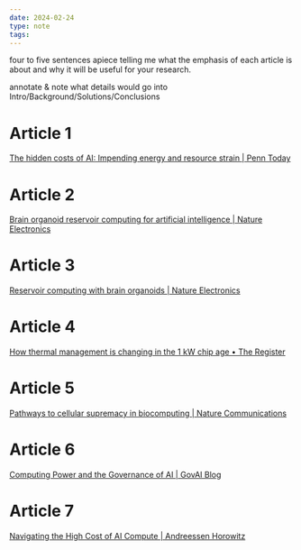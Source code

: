 ```yaml
---
date: 2024-02-24
type: note
tags: 
---
```


four to five sentences apiece telling me what the emphasis of each article is about and why it will be useful for your research.

annotate & note what details would go into Intro/Background/Solutions/Conclusions

# Article 1
[The hidden costs of AI: Impending energy and resource strain | Penn Today](https://penntoday.upenn.edu/news/hidden-costs-ai-impending-energy-and-resource-strain)

# Article 2
[Brain organoid reservoir computing for artificial intelligence | Nature Electronics](https://www.nature.com/articles/s41928-023-01069-w)

# Article 3
[Reservoir computing with brain organoids | Nature Electronics](https://www.nature.com/articles/s41928-023-01096-7)

# Article 4
[How thermal management is changing in the 1 kW chip age • The Register](https://www.theregister.com/2023/12/26/thermal_management_is_changing/)

# Article 5
[Pathways to cellular supremacy in biocomputing | Nature Communications](https://www.nature.com/articles/s41467-019-13232-z)

# Article 6
[Computing Power and the Governance of AI | GovAI Blog](https://www.governance.ai/post/computing-power-and-the-governance-of-ai)

# Article 7
[Navigating the High Cost of AI Compute | Andreessen Horowitz](https://a16z.com/navigating-the-high-cost-of-ai-compute/)